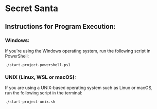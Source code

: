 # Secret Santa

## Instructions for Program Execution:

### Windows:

If you're using the Windows operating system, run the following script in PowerShell:

`./start-project-powershell.ps1`

### UNIX (Linux, WSL or macOS):

If you are using a UNIX-based operating system such as Linux or macOS, run the following script in the terminal:

`./start-project-unix.sh`
